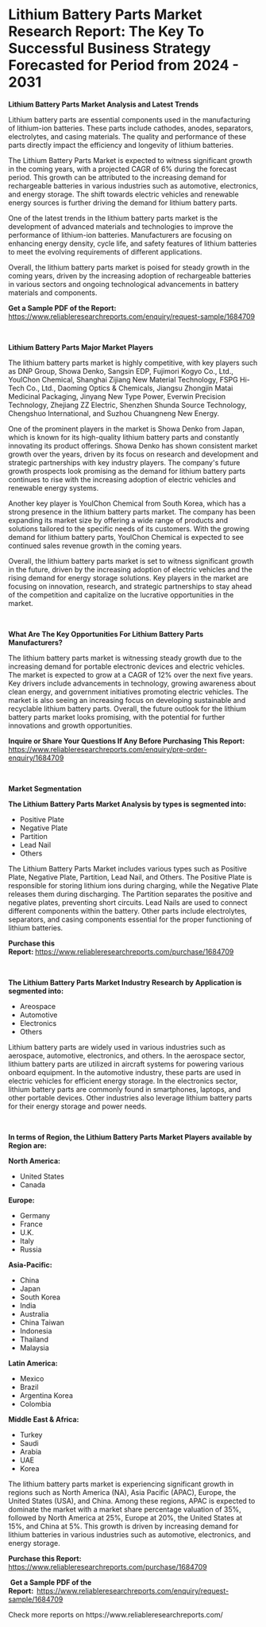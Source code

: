 <p><h1>Lithium Battery Parts Market Research Report: The Key To Successful Business Strategy Forecasted for Period from 2024 - 2031</h1></p><p><strong>Lithium Battery Parts Market Analysis and Latest Trends</strong></p>
<p><p>Lithium battery parts are essential components used in the manufacturing of lithium-ion batteries. These parts include cathodes, anodes, separators, electrolytes, and casing materials. The quality and performance of these parts directly impact the efficiency and longevity of lithium batteries.</p><p>The Lithium Battery Parts Market is expected to witness significant growth in the coming years, with a projected CAGR of 6% during the forecast period. This growth can be attributed to the increasing demand for rechargeable batteries in various industries such as automotive, electronics, and energy storage. The shift towards electric vehicles and renewable energy sources is further driving the demand for lithium battery parts.</p><p>One of the latest trends in the lithium battery parts market is the development of advanced materials and technologies to improve the performance of lithium-ion batteries. Manufacturers are focusing on enhancing energy density, cycle life, and safety features of lithium batteries to meet the evolving requirements of different applications.</p><p>Overall, the lithium battery parts market is poised for steady growth in the coming years, driven by the increasing adoption of rechargeable batteries in various sectors and ongoing technological advancements in battery materials and components.</p></p>
<p><strong>Get a Sample PDF of the Report:&nbsp;</strong> <a href="https://www.reliableresearchreports.com/enquiry/request-sample/1684709">https://www.reliableresearchreports.com/enquiry/request-sample/1684709</a></p>
<p>&nbsp;</p>
<p><strong>Lithium Battery Parts Major Market Players</strong></p>
<p><p>The lithium battery parts market is highly competitive, with key players such as DNP Group, Showa Denko, Sangsin EDP, Fujimori Kogyo Co., Ltd., YoulChon Chemical, Shanghai Zijiang New Material Technology, FSPG Hi-Tech Co., Ltd., Daoming Optics & Chemicals, Jiangsu Zhongjin Matai Medicinal Packaging, Jinyang New Type Power, Everwin Precision Technology, Zhejiang ZZ Electric, Shenzhen Shunda Source Technology, Chengshuo International, and Suzhou Chuangneng New Energy.</p><p>One of the prominent players in the market is Showa Denko from Japan, which is known for its high-quality lithium battery parts and constantly innovating its product offerings. Showa Denko has shown consistent market growth over the years, driven by its focus on research and development and strategic partnerships with key industry players. The company's future growth prospects look promising as the demand for lithium battery parts continues to rise with the increasing adoption of electric vehicles and renewable energy systems.</p><p>Another key player is YoulChon Chemical from South Korea, which has a strong presence in the lithium battery parts market. The company has been expanding its market size by offering a wide range of products and solutions tailored to the specific needs of its customers. With the growing demand for lithium battery parts, YoulChon Chemical is expected to see continued sales revenue growth in the coming years.</p><p>Overall, the lithium battery parts market is set to witness significant growth in the future, driven by the increasing adoption of electric vehicles and the rising demand for energy storage solutions. Key players in the market are focusing on innovation, research, and strategic partnerships to stay ahead of the competition and capitalize on the lucrative opportunities in the market.</p></p>
<p>&nbsp;</p>
<p><strong>What Are The Key Opportunities For Lithium Battery Parts Manufacturers?</strong></p>
<p><p>The lithium battery parts market is witnessing steady growth due to the increasing demand for portable electronic devices and electric vehicles. The market is expected to grow at a CAGR of 12% over the next five years. Key drivers include advancements in technology, growing awareness about clean energy, and government initiatives promoting electric vehicles. The market is also seeing an increasing focus on developing sustainable and recyclable lithium battery parts. Overall, the future outlook for the lithium battery parts market looks promising, with the potential for further innovations and growth opportunities.</p></p>
<p><strong>Inquire or Share Your Questions If Any Before Purchasing This Report:</strong> <a href="https://www.reliableresearchreports.com/enquiry/pre-order-enquiry/1684709">https://www.reliableresearchreports.com/enquiry/pre-order-enquiry/1684709</a></p>
<p>&nbsp;</p>
<p><strong>Market Segmentation</strong></p>
<p><strong>The Lithium Battery Parts Market Analysis by types is segmented into:</strong></p>
<p><ul><li>Positive Plate</li><li>Negative Plate</li><li>Partition</li><li>Lead Nail</li><li>Others</li></ul></p>
<p><p>The Lithium Battery Parts Market includes various types such as Positive Plate, Negative Plate, Partition, Lead Nail, and Others. The Positive Plate is responsible for storing lithium ions during charging, while the Negative Plate releases them during discharging. The Partition separates the positive and negative plates, preventing short circuits. Lead Nails are used to connect different components within the battery. Other parts include electrolytes, separators, and casing components essential for the proper functioning of lithium batteries.</p></p>
<p><strong>Purchase this Report:&nbsp;</strong><a href="https://www.reliableresearchreports.com/purchase/1684709">https://www.reliableresearchreports.com/purchase/1684709</a></p>
<p>&nbsp;</p>
<p><strong>The Lithium Battery Parts Market Industry Research by Application is segmented into:</strong></p>
<p><ul><li>Areospace</li><li>Automotive</li><li>Electronics</li><li>Others</li></ul></p>
<p><p>Lithium battery parts are widely used in various industries such as aerospace, automotive, electronics, and others. In the aerospace sector, lithium battery parts are utilized in aircraft systems for powering various onboard equipment. In the automotive industry, these parts are used in electric vehicles for efficient energy storage. In the electronics sector, lithium battery parts are commonly found in smartphones, laptops, and other portable devices. Other industries also leverage lithium battery parts for their energy storage and power needs.</p></p>
<p>&nbsp;</p>
<p><strong>In terms of Region, the Lithium Battery Parts Market Players available by Region are:</strong></p>
<p>
    <p> <strong> North America: </strong>
        <ul>
            <li>United States</li>
            <li>Canada</li>
        </ul>
        </p> 
    <p> <strong> Europe: </strong>
        <ul>
            <li>Germany</li>
            <li>France</li>
            <li>U.K.</li>
            <li>Italy</li>
            <li>Russia</li>
        </ul>
        </p> 
    <p> <strong> Asia-Pacific: </strong>
        <ul>
            <li>China</li>
            <li>Japan</li>
            <li>South Korea</li>
            <li>India</li>
            <li>Australia</li>
            <li>China Taiwan</li>
            <li>Indonesia</li>
            <li>Thailand</li>
            <li>Malaysia</li>
        </ul>
        </p> 
    <p> <strong> Latin America: </strong>
        <ul>
            <li>Mexico</li>
            <li>Brazil</li>
            <li>Argentina Korea</li>
            <li>Colombia</li>
        </ul>
        </p> 
    <p> <strong> Middle East & Africa: </strong>
        <ul>
            <li>Turkey</li>
            <li>Saudi</li>
            <li>Arabia</li>
            <li>UAE</li>
            <li>Korea</li>
        </ul>
    </p>
    </p>
<p><p>The lithium battery parts market is experiencing significant growth in regions such as North America (NA), Asia Pacific (APAC), Europe, the United States (USA), and China. Among these regions, APAC is expected to dominate the market with a market share percentage valuation of 35%, followed by North America at 25%, Europe at 20%, the United States at 15%, and China at 5%. This growth is driven by increasing demand for lithium batteries in various industries such as automotive, electronics, and energy storage.</p></p>
<p><strong>Purchase this Report: </strong><a href="https://www.reliableresearchreports.com/purchase/1684709">https://www.reliableresearchreports.com/purchase/1684709</a></p>
<p>&nbsp;<strong>Get a Sample PDF of the Report:&nbsp;&nbsp;</strong><a href="https://www.reliableresearchreports.com/enquiry/request-sample/1684709">https://www.reliableresearchreports.com/enquiry/request-sample/1684709</a></p>
<p><strong></strong></p>
<p>Check more reports on https://www.reliableresearchreports.com/</p>